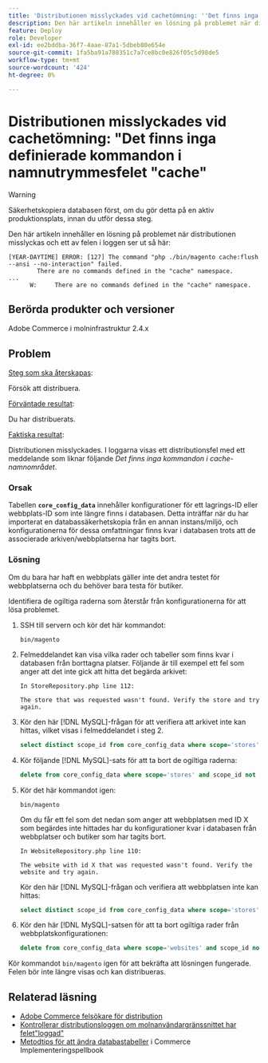 ```yaml
---
title: 'Distributionen misslyckades vid cachetömning: ''Det finns inga definierade kommandon i namnområdesfelet ''cache'''
description: Den här artikeln innehåller en lösning på problemet när distributionen misslyckas med följande fel **Inga kommandon har definierats i cache-namnutrymmet**.
feature: Deploy
role: Developer
exl-id: ee2bddba-36f7-4aae-87a1-5dbeb80e654e
source-git-commit: 1fa5ba91a788351c7a7ce8bc0e826f05c5d98de5
workflow-type: tm+mt
source-wordcount: '424'
ht-degree: 0%

---
```



# Distributionen misslyckades vid cachetömning: &quot;Det finns inga definierade kommandon i namnutrymmesfelet &quot;cache&quot;

>[!WARNING]
>
>Säkerhetskopiera databasen först, om du gör detta på en aktiv produktionsplats, innan du utför dessa steg.

Den här artikeln innehåller en lösning på problemet när distributionen misslyckas och ett av felen i loggen ser ut så här:

```
[YEAR-DAYTIME] ERROR: [127] The command "php ./bin/magento cache:flush --ansi --no-interaction" failed.
        There are no commands defined in the "cache" namespace.
...
      W:     There are no commands defined in the "cache" namespace.
```

## Berörda produkter och versioner

Adobe Commerce i molninfrastruktur 2.4.x

## Problem

<u>Steg som ska återskapas</u>:

Försök att distribuera.

<u>Förväntade resultat</u>:

Du har distribuerats.

<u>Faktiska resultat</u>:

Distributionen misslyckades. I loggarna visas ett distributionsfel med ett meddelande som liknar följande *Det finns inga kommandon i cache-namnområdet*.

### Orsak

Tabellen **`core_config_data`** innehåller konfigurationer för ett lagrings-ID eller webbplats-ID som inte längre finns i databasen. Detta inträffar när du har importerat en databassäkerhetskopia från en annan instans/miljö, och konfigurationerna för dessa omfattningar finns kvar i databasen trots att de associerade arkiven/webbplatserna har tagits bort.

### Lösning

Om du bara har haft en webbplats gäller inte det andra testet för webbplatserna och du behöver bara testa för butiker.

Identifiera de ogiltiga raderna som återstår från konfigurationerna för att lösa problemet.

1. SSH till servern och kör det här kommandot:

   `bin/magento`

1. Felmeddelandet kan visa vilka rader och tabeller som finns kvar i databasen från borttagna platser. Följande är till exempel ett fel som anger att det inte gick att hitta det begärda arkivet:

   ```...
   In StoreRepository.php line 112:
   
   The store that was requested wasn't found. Verify the store and try again.
   ```

1. Kör den här [!DNL MySQL]-frågan för att verifiera att arkivet inte kan hittas, vilket visas i felmeddelandet i steg 2.

   ```sql
   select distinct scope_id from core_config_data where scope='stores' and scope_id not in (select store_id from store);
   ```

1. Kör följande [!DNL MySQL]-sats för att ta bort de ogiltiga raderna:

   ```sql
   delete from core_config_data where scope='stores' and scope_id not in (select store_id from store);
   ```

1. Kör det här kommandot igen:

   `bin/magento`

   Om du får ett fel som det nedan som anger att webbplatsen med ID X som begärdes inte hittades har du konfigurationer kvar        i databasen från webbplatser och butiker som har tagits bort.

   ```
   In WebsiteRepository.php line 110:
   
   The website with id X that was requested wasn't found. Verify the website and try again.
   ```

   Kör den här [!DNL MySQL]-frågan och verifiera att webbplatsen inte kan hittas:

   ```sql
   select distinct scope_id from core_config_data where scope='stores' and scope_id not in (select store_id from store);
   ```

1. Kör den här [!DNL MySQL]-satsen för att ta bort ogiltiga rader från webbplatskonfigurationen:

   ```sql
   delete from core_config_data where scope='websites' and scope_id not in (select website_id from store_website);
   ```

Kör kommandot `bin/magento` igen för att bekräfta att lösningen fungerade. Felen bör inte längre visas och kan distribueras.

## Relaterad läsning

* [Adobe Commerce felsökare för distribution](https://experienceleague.adobe.com/en/docs/commerce-knowledge-base/kb/troubleshooting/deployment/magento-deployment-troubleshooter)
* [Kontrollerar distributionsloggen om molnanvändargränssnittet har felet&quot;loggad&quot;](https://experienceleague.adobe.com/en/docs/commerce-knowledge-base/kb/troubleshooting/miscellaneous/checking-deployment-log-if-the-cloud-ui-shows-log-snipped-error)
* [Metodtips för att ändra databastabeller](https://experienceleague.adobe.com/en/docs/commerce-operations/implementation-playbook/best-practices/development/modifying-core-and-third-party-tables#why-adobe-recommends-avoiding-modifications) i Commerce Implementeringspellbook

